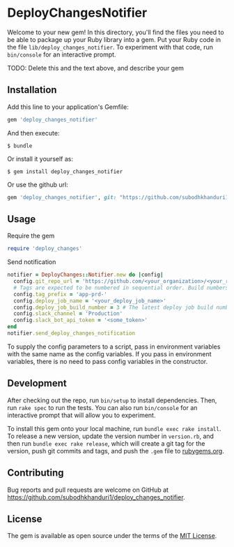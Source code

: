 # DeployChangesNotifier

Welcome to your new gem! In this directory, you'll find the files you need to be able to package up your Ruby library into a gem. Put your Ruby code in the file `lib/deploy_changes_notifier`. To experiment with that code, run `bin/console` for an interactive prompt.

TODO: Delete this and the text above, and describe your gem

## Installation

Add this line to your application's Gemfile:

```ruby
gem 'deploy_changes_notifier'
```

And then execute:

    $ bundle

Or install it yourself as:

    $ gem install deploy_changes_notifier

Or use the github url:

```ruby
gem 'deploy_changes_notifier', git: "https://github.com/subodhkhanduri1/deploy_changes_notifier.git"
```

## Usage

Require the gem

```ruby
require 'deploy_changes'
```

Send notification

```ruby
notifier = DeployChanges::Notifier.new do |config|
  config.git_repo_url = 'https://github.com/<your_organization>/<your_repo_name>'
  # Tags are expected to be numbered in sequential order. Build numbers would work nicely.
  config.tag_prefix = 'app-prd-'
  config.deploy_job_name = '<your_deploy_job_name>'
  config.deploy_job_build_number = 3 # The latest deploy job build number
  config.slack_channel = 'Production'
  config.slack_bot_api_token = '<some_token>'
end
notifier.send_deploy_changes_notification
```

To supply the config parameters to a script, pass in environment variables with the same name as the config variables. If you pass in environment variables, there is no need to pass config variables in the constructor.

## Development

After checking out the repo, run `bin/setup` to install dependencies. Then, run `rake spec` to run the tests. You can also run `bin/console` for an interactive prompt that will allow you to experiment.

To install this gem onto your local machine, run `bundle exec rake install`. To release a new version, update the version number in `version.rb`, and then run `bundle exec rake release`, which will create a git tag for the version, push git commits and tags, and push the `.gem` file to [rubygems.org](https://rubygems.org).

## Contributing

Bug reports and pull requests are welcome on GitHub at https://github.com/subodhkhanduri1/deploy_changes_notifier.


## License

The gem is available as open source under the terms of the [MIT License](http://opensource.org/licenses/MIT).

